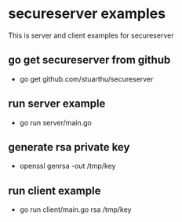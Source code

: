 # secureserver examples

This is server and client examples for secureserver

## go get secureserver from github

* go get github.com/stuarthu/secureserver

## run server example

* go run server/main.go

## generate rsa private key

* openssl genrsa -out /tmp/key

## run client example

* go run client/main.go rsa /tmp/key
